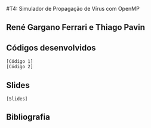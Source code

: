 #T4: Simulador de Propagação de Vírus com OpenMP


## René Gargano Ferrari e Thiago Pavin

## Códigos desenvolvidos

	[Código 1]
	[Código 2]
	
## Slides

	[Slides]

## Bibliografia

